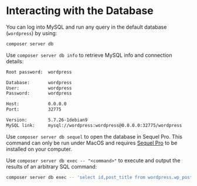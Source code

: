 # Interacting with the Database

You can log into MySQL and run any query in the default database (`wordpress`) by using:

```sh
composer server db
```

Use `composer server db info` to retrieve MySQL info and connection details:

```sh
Root password:  wordpress

Database:       wordpress
User:           wordpress
Password:       wordpress

Host:           0.0.0.0
Port:           32775

Version:        5.7.26-1debian9
MySQL link:     mysql://wordpress:wordpress@0.0.0.0:32775/wordpress
```

Use `composer server db sequel` to open the database in Sequel Pro. This command can only be run under MacOS and requires [Sequel Pro](https://www.sequelpro.com/) to be installed on your computer.

Use `composer server db exec -- "<command>"` to execute and output the results of an arbitrary SQL command:

```sh
composer server db exec -- 'select id,post_title from wordpress.wp_posts limit 2;'
```
